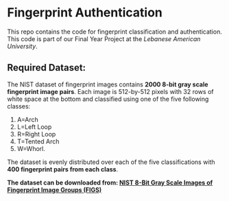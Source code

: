 # Fingerprint Authentication

This repo contains the code for fingerprint classification and authentication. This code is part of our Final Year Project at the _Lebanese American University_.

## Required Dataset:

The NIST dataset of fingerprint images contains **2000 8-bit gray scale fingerprint image pairs**. Each image is 512-by-512 pixels with 32 rows of white space at the bottom and classified using one of the five following classes: 
1. A=Arch
2. L=Left Loop
3. R=Right Loop
4. T=Tented Arch
5. W=Whorl.

The dataset is evenly distributed over each of the five classifications with **400 fingerprint pairs from each class**.

**The dataset can be downloaded from: [NIST 8-Bit Gray Scale Images of Fingerprint Image Groups (FIGS)](https://academictorrents.com/details/d7e67e86f0f936773f217dbbb9c149c4d98748c6)**
